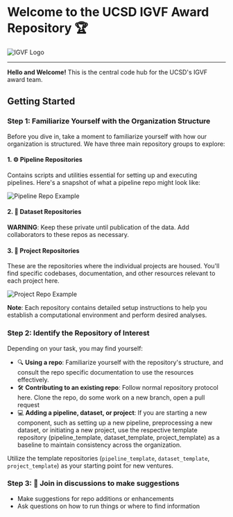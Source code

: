 # Welcome to the UCSD IGVF Award Repository :trophy:

![IGVF Logo](URL_OF_YOUR_LOGO.png)

---

**Hello and Welcome!** This is the central code hub for the UCSD's IGVF award team.

## Getting Started

### Step 1: Familiarize Yourself with the Organization Structure
Before you dive in, take a moment to familiarize yourself with how our organization is structured. We have three main repository groups to explore:

#### 1. :gear: Pipeline Repositories 
Contains scripts and utilities essential for setting up and executing pipelines. Here's a snapshot of what a pipeline repo might look like:

![Pipeline Repo Example](URL_OF_PIPELINE_REPO_IMAGE.png)

#### 2. :file_folder: Dataset Repositories 
**WARNING**: Keep these private until publication of the data. Add collaborators to these repos as necessary.

#### 3. :open_file_folder: Project Repositories 
These are the repositories where the individual projects are housed. You'll find specific codebases, documentation, and other resources relevant to each project here.

![Project Repo Example](URL_OF_PROJECT_REPO_IMAGE.png)

**Note**: Each repository contains detailed setup instructions to help you establish a computational environment and perform desired analyses.

### Step 2: Identify the Repository of Interest
Depending on your task, you may find yourself:

- :mag: **Using a repo**: Familiarize yourself with the repository's structure, and consult the repo specific documentation to use the resources effectively.
- :hammer_and_wrench: **Contributing to an existing repo**: Follow normal repository protocol here. Clone the repo, do some work on a new branch, open a pull request
- :computer: **Adding a pipeline, dataset, or project**: If you are starting a new component, such as setting up a new pipeline, preprocessing a new dataset, or initiating a new project, use the respective template repository (pipeline_template, dataset_template, project_template) as a baseline to maintain consistency across the organization.

Utilize the template repositories (`pipeline_template`, `dataset_template`, `project_template`) as your starting point for new ventures.

### Step 3: :speech_balloon: Join in discussions to make suggestions
- Make suggestions for repo additions or enhancements
- Ask questions on how to run things or where to find information
